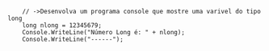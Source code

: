         // ->Desenvolva um programa console que mostre uma varivel do tipo long
        long nlong = 12345679;
        Console.WriteLine("Número Long é: " + nlong);
        Console.WriteLine("------");
